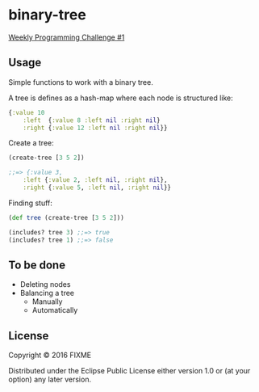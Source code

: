 # binary-tree

[Weekly Programming Challenge #1](https://medium.com/@jamis/weekly-programming-challenge-1-55b63b9d2a1#.j3wnvtdko)

## Usage

Simple functions to work with a binary tree.

A tree is defines as a hash-map where each node is structured like:

```clojure
{:value 10
    :left  {:value 8 :left nil :right nil}
    :right {:value 12 :left nil :right nil}}
```

Create a tree:

``` clojure
(create-tree [3 5 2])

;;=> {:value 3,
    :left {:value 2, :left nil, :right nil},
    :right {:value 5, :left nil, :right nil}}
```

Finding stuff:

``` clojure
(def tree (create-tree [3 5 2]))

(includes? tree 3) ;;=> true
(includes? tree 1) ;;=> false
```

## To be done

* Deleting nodes
* Balancing a tree
  * Manually
  * Automatically

## License

Copyright © 2016 FIXME

Distributed under the Eclipse Public License either version 1.0 or (at
your option) any later version.
